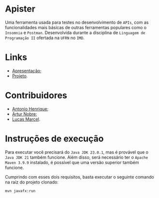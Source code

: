 # Apister
Uma ferramenta usada para testes no desenvolvimento de `APIs`, com as funcionalidades mais básicas de outras ferramentas populares como o `Insomnia` e `Postman`. Desenvolvida durante a disciplina de `Linguagem de Programação II` ofertada na `UFRN` no `IMD`.

# Links
- [Apresentação](https://youtu.be/TEhxNYLkJ60);
- [Projeto](https://github.com/users/L-Marcel/projects/4).

# Contribuidores
- [Antonio Henrique](https://github.com/Henrique-Barbosaa);
- [Artur Nobre](https://github.com/x0cuoxq8w5);
- [Lucas Marcel](https://github.com/L-Marcel).

# Instruções de execução
Para executar você precisará do `Java JDK 23.0.1`, mas é provável que o `Java JDK 21` também funcione. Além disso, será necessário ter o `Apache Maven 3.9.9` instalado, é possível que uma versão superior também funcione.

Cumprindo com esses dois requisitos, basta executar o seguinte comando na raíz do projeto clonado:
```cmd
mvn javafx:run
```
